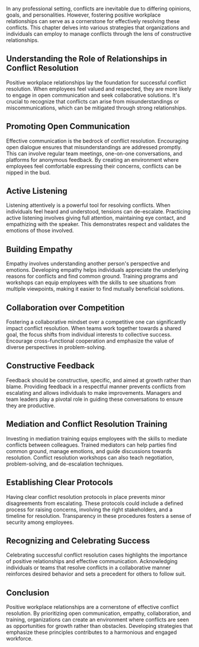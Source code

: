 
In any professional setting, conflicts are inevitable due to differing opinions, goals, and personalities. However, fostering positive workplace relationships can serve as a cornerstone for effectively resolving these conflicts. This chapter delves into various strategies that organizations and individuals can employ to manage conflicts through the lens of constructive relationships.

Understanding the Role of Relationships in Conflict Resolution
--------------------------------------------------------------

Positive workplace relationships lay the foundation for successful conflict resolution. When employees feel valued and respected, they are more likely to engage in open communication and seek collaborative solutions. It's crucial to recognize that conflicts can arise from misunderstandings or miscommunications, which can be mitigated through strong relationships.

Promoting Open Communication
----------------------------

Effective communication is the bedrock of conflict resolution. Encouraging open dialogue ensures that misunderstandings are addressed promptly. This can involve regular team meetings, one-on-one conversations, and platforms for anonymous feedback. By creating an environment where employees feel comfortable expressing their concerns, conflicts can be nipped in the bud.

Active Listening
----------------

Listening attentively is a powerful tool for resolving conflicts. When individuals feel heard and understood, tensions can de-escalate. Practicing active listening involves giving full attention, maintaining eye contact, and empathizing with the speaker. This demonstrates respect and validates the emotions of those involved.

Building Empathy
----------------

Empathy involves understanding another person's perspective and emotions. Developing empathy helps individuals appreciate the underlying reasons for conflicts and find common ground. Training programs and workshops can equip employees with the skills to see situations from multiple viewpoints, making it easier to find mutually beneficial solutions.

Collaboration over Competition
------------------------------

Fostering a collaborative mindset over a competitive one can significantly impact conflict resolution. When teams work together towards a shared goal, the focus shifts from individual interests to collective success. Encourage cross-functional cooperation and emphasize the value of diverse perspectives in problem-solving.

Constructive Feedback
---------------------

Feedback should be constructive, specific, and aimed at growth rather than blame. Providing feedback in a respectful manner prevents conflicts from escalating and allows individuals to make improvements. Managers and team leaders play a pivotal role in guiding these conversations to ensure they are productive.

Mediation and Conflict Resolution Training
------------------------------------------

Investing in mediation training equips employees with the skills to mediate conflicts between colleagues. Trained mediators can help parties find common ground, manage emotions, and guide discussions towards resolution. Conflict resolution workshops can also teach negotiation, problem-solving, and de-escalation techniques.

Establishing Clear Protocols
----------------------------

Having clear conflict resolution protocols in place prevents minor disagreements from escalating. These protocols could include a defined process for raising concerns, involving the right stakeholders, and a timeline for resolution. Transparency in these procedures fosters a sense of security among employees.

Recognizing and Celebrating Success
-----------------------------------

Celebrating successful conflict resolution cases highlights the importance of positive relationships and effective communication. Acknowledging individuals or teams that resolve conflicts in a collaborative manner reinforces desired behavior and sets a precedent for others to follow suit.

Conclusion
----------

Positive workplace relationships are a cornerstone of effective conflict resolution. By prioritizing open communication, empathy, collaboration, and training, organizations can create an environment where conflicts are seen as opportunities for growth rather than obstacles. Developing strategies that emphasize these principles contributes to a harmonious and engaged workforce.
